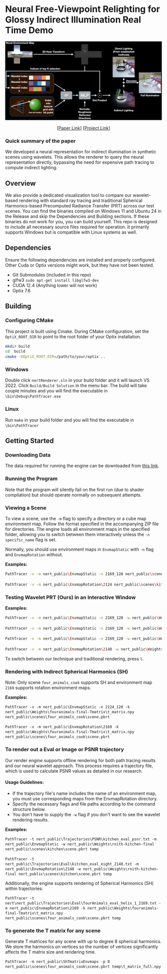 # Neural Free-Viewpoint Relighting for Glossy Indirect Illumination Real Time Demo
![pipeline_image](./neural_wavelet_prt_pipeline.png)
<div style="text-align: center;">
  [<a href="https://arxiv.org/abs/2307.06335">Paper Link</a>] [<a href="https://cseweb.ucsd.edu/~viscomp/projects/EGSR23NeRT/">Project Link</a>]
</div>

### Quick summary of the paper
We developed a neural representation for indirect illumination in synthetic scenes using wavelets. This allows the renderer to query the neural representation directly, bypassing the need for expensive path tracing to compute indirect lighting.

## Overview
We also provide a dedicated visualization tool to compare our wavelet-based rendering with standard ray tracing and traditional Spherical Harmonics-based Precomputed Radiance Transfer (PRT) across our test scenes. You can find the binaries compiled on Windows 11 and Ubuntu 24 in the Release and skip the Dependencies and Building sections. If these binaries do not work for you, you can build yourself. This repo is designed to include all necessary source files required for operation. It primarily supports Windows but is compatible with Linux systems as well. 

## Dependencies
Ensure the following dependencies are installed and properly configured. Other Cuda or Optix versions might work, but they have not been tested.
- Git Submodules (included in this repo)
- glfw3 `sudo apt-get install libglfw3-dev`
- CUDA 12.4 (Anything lower will not work)
- Optix 7.6

## Building 
### Configuring CMake
This project is built using Cmake. During CMake configuration, set the `OptiX_ROOT_DIR` to point to the root folder of your Optix installation.
```bash
mkdir build
cd  build
cmake -DOptiX_ROOT_DIR=/path/to/your/optix ..
```

### Windows
Double click `nertRenderer.sln` in your build folder and it will launch VS 2022. Click `Build/Build Solution` in the menu bar. The build will take couple minutes and you will find the executable in `\bin\Debug\PathTracer.exe`

### Linux
Run `make` in your build folder and you will find the executable in `\bin\PathTracer`

## Getting Started

### Downloading Data
The data required for running the engine can be downloaded from [this link](https://drive.google.com/file/d/1kF7lhj779b6B20xxYruloe74wIXiGcdr/view?usp=sharing).

### Running the Program
Note that the program will silently fail on the first run (due to shader compilation) but should operate normally on subsequent attempts.

### Viewing a Scene
To view a scene, use the `-m` flag to specify a directory or a cube map environment map. Follow the format specified in the accompanying ZIP file for directories. The engine loads all environment maps in the specified folder, allowing you to switch between them interactively unless the `-n specific_name` flag is set.

Normally, you should use environment maps in `EnvmapStatic` with `-n` flag and `EnvmapRotation` without.

**Examples:**
```bash
PathTracer -v -m nert_public\EnvmapStatic -n 2169_120 nert_public\scenes\kitchen\scene.pbrt

PathTracer -v -m nert_public\EnvmapRotation\2124 nert_public\scenes\kitchen\scene.pbrt
```
### Testing Wavelet PRT (Ours) in an Interactive Window
**Examples:**
```bash
PathTracer -v -m nert_public\EnvmapStatic -n 2169_120 -w nert_public\Weights\rnith-kitchen-final nert_public\scenes\kitchen\scene.pbrt 

PathTracer -v -m nert_public\EnvmapStatic -n 2169_120 -w nert_public\Weights\rnith-armadillo-final nert_public\scenes\armadillo\scene.pbrt 

PathTracer -v -m nert_public\EnvmapStatic -n 2169_120 -w nert_public\Weights\rnith-fouranimals-final nert_public\scenes\four_animals_cook\scene.pbrt 

PathTracer -v -m nert_public\EnvmapRotation\2148 -w nert_public\Weights\rnith-kitchen-final nert_public\scenes\kitchen\scene.pbrt 
```
To switch between our technique and traditional rendering, press `l`.

### Rendering with Indirect Spherical Harmonics (SH)
Note: Only scene `four_animals_cook` supports SH and environment map `2169` supports rotation environment maps.

**Examples:**
```
PathTracer -v -m nert_public\EnvmapStatic -n 2124_120 -k nert_public\Weights\fouranimals-final-Tmatrix\t_matrix.npy nert_public\scenes\four_animals_cook\scene.pbrt

PathTracer -v -m nert_public\EnvmapRotation\2169 -k nert_public\Weights\fouranimals-final-Tmatrix\t_matrix.npy nert_public\scenes\four_animals_cook\scene.pbrt
```
### To render out a Eval or Image or PSNR trajectory
Our render engine supports offline rendering for both path tracing results and our neural wavelet approach. This process requires a trajectory file, which is used to calculate PSNR values as detailed in our research.

#### Usage Guidelines:

- If the trajectory file's name includes the name of an environment map, you must use corresponding maps from the EnvmapRotation directory.
- Specify the necessary flags and file paths according to the command structure below.
- You don't have to supply the `-w` flag if you don't want to see the wavelet rendering results.

**Examples:**
```
PathTracer -t nert_public\Trajectories\PSNR\kitchen_eval_psnr.txt -m nert_public\EnvmapStatic -w nert_public\Weights\rnith-kitchen-final nert_public\scenes\kitchen\scene.pbrt temp

PathTracer -t nert_public\Trajectories\Eval\kitchen_eval_eight_2148.txt -m nert_public\EnvmapRotation\2148 -w nert_public\Weights\rnith-kitchen-final nert_public\scenes\kitchen\scene.pbrt temp
```
Additionally, the engine supports rendering of Spherical Harmonics (SH) within trajectories:
```
PathTracer -t nert\nert_public\Trajectories\Eval\fourAnimals_eval_helix_1_2169.txt -m nert_public\EnvmapRotation\2169 -k nert_public\Weights\fouranimals-final-Tmatrix\t_matrix.npy nert_public\scenes\four_animals_cook\scene.pbrt temp
```
### To generate the T matrix for any scene
Generate T matrices for any scene with up to degree 8 spherical harmonics. We store the harmonics on vertices so the number of vertices significantly affects the T matrix size and rendering time.
```
PathTracer -m nert_public\ShTmatrixEnvmaps -p 8 nert_public\scenes\four_animals_cook\scene.pbrt temp\t_matrix_full.npy
```
